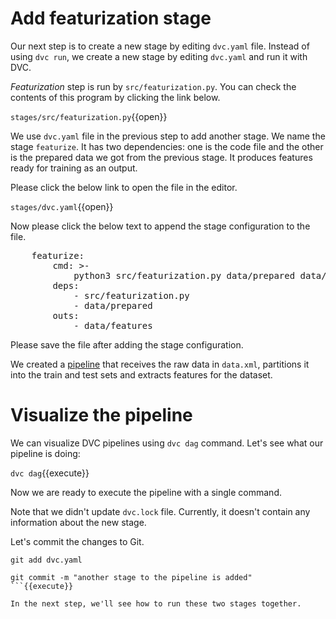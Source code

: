 # Add featurization stage

Our next step is to create a new stage by editing `dvc.yaml` file. Instead of
using `dvc run`, we create a new stage by editing `dvc.yaml` and run it with
DVC.

_Featurization_ step is run by `src/featurization.py`. You can check the
contents of this program by clicking the link below.

`stages/src/featurization.py`{{open}}

We use `dvc.yaml` file in the previous step to add another stage. We name the
stage `featurize`. It has two dependencies: one is the code file and
the other is the prepared data we got from the previous stage. It produces features
ready for training as an output.

Please click the below link to open the file in the editor.

`stages/dvc.yaml`{{open}}

Now please click the below text to append the stage configuration to the file.

<pre class="file" data-filename="stages/dvc.yaml" data-target="append">
    featurize:
        cmd: >-
            python3 src/featurization.py data/prepared data/features
        deps:
            - src/featurization.py
            - data/prepared
        outs:
            - data/features
</pre>

Please save the file after adding the stage configuration.

We created a [pipeline][bcpipeline] that receives the raw data in `data.xml`,
partitions it into the train and test sets and extracts features for the dataset.

[bcpipeline]: https://dvc.org/doc/user-guide/basic-concepts/pipeline

# Visualize the pipeline

We can visualize DVC pipelines using `dvc dag` command. Let's see what our pipeline is doing:

`dvc dag`{{execute}}

Now we are ready to execute the pipeline with a single command.

Note that we didn't update `dvc.lock` file. Currently, it doesn't contain
any information about the new stage.

Let's commit the changes to Git.

```
git add dvc.yaml 

git commit -m "another stage to the pipeline is added"
```{{execute}}

In the next step, we'll see how to run these two stages together.
